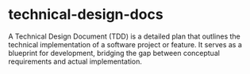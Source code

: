 # technical-design-docs
A Technical Design Document (TDD) is a detailed plan that outlines the technical implementation of a software project or feature. It serves as a blueprint for development, bridging the gap between conceptual requirements and actual implementation.
